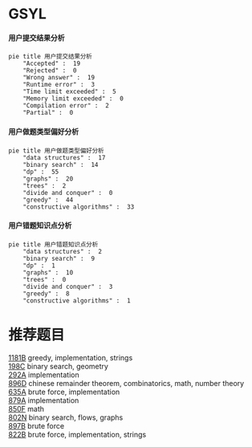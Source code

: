 # GSYL

<!-- tabs:start -->



#### **用户提交结果分析**

```mermaid
pie title 用户提交结果分析
    "Accepted" :  19
    "Rejected" :  0
    "Wrong answer" :  19
    "Runtime error" :  3
    "Time limit exceeded" :  5
    "Memory limit exceeded" :  0
    "Compilation error" :  2
    "Partial" :  0
```

#### **用户做题类型偏好分析**

```mermaid
pie title 用户做题类型偏好分析
    "data structures" :  17
    "binary search" :  14
    "dp" :  55
    "graphs" :  20
    "trees" :  2
    "divide and conquer" :  0
    "greedy" :  44
    "constructive algorithms" :  33
```
#### **用户错题知识点分析**

```mermaid
pie title 用户错题知识点分析
    "data structures" :  2
    "binary search" :  9
    "dp" :  1
    "graphs" :  10
    "trees" :  0
    "divide and conquer" :  3
    "greedy" :  8
    "constructive algorithms" :  1
```



<!-- tabs:end -->
# 推荐题目
[1181B](https://codeforces.com/contest/1181/problem/B)		greedy,
                        implementation,
                        strings		  
[198C](https://codeforces.com/contest/198/problem/C)		binary search,
                        geometry		  
[292A](https://codeforces.com/contest/292/problem/A)		implementation		  
[896D](https://codeforces.com/contest/896/problem/D)		chinese remainder theorem,
                        combinatorics,
                        math,
                        number theory		  
[635A](https://codeforces.com/contest/635/problem/A)		brute force,
                        implementation		  
[879A](https://codeforces.com/contest/879/problem/A)		implementation		  
[850F](https://codeforces.com/contest/850/problem/F)		math		  
[802N](https://codeforces.com/contest/802/problem/N)		binary search,
                        flows,
                        graphs		  
[897B](https://codeforces.com/contest/897/problem/B)		brute force		  
[822B](https://codeforces.com/contest/822/problem/B)		brute force,
                        implementation,
                        strings		  
